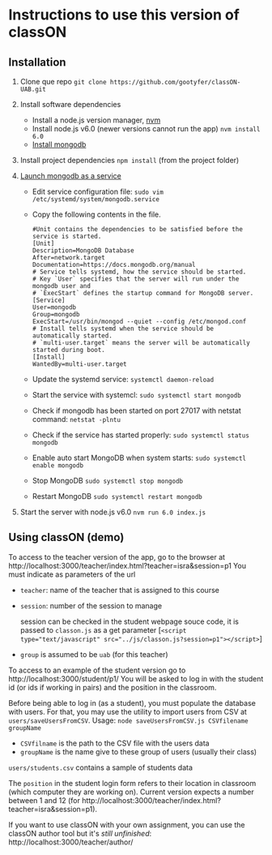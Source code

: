 Instructions to use this version of classON
===========================================

## Installation

1. Clone que repo
`git clone https://github.com/gootyfer/classON-UAB.git`

2. Install software dependencies
    - Install a node.js version manager, [nvm](https://github.com/creationix/nvm#installation)
    - Install node.js v6.0 (newer versions cannot run the app) `nvm install 6.0`
    - [Install mongodb](https://docs.mongodb.com/manual/installation/)

3. Install project dependencies
`npm install` (from the project folder)

4. [Launch mongodb as a service](https://hevodata.com/blog/install-mongodb-on-ubuntu/)

    - Edit service configuration file: `sudo vim /etc/systemd/system/mongodb.service` 

    - Copy the following contents in the file.
        ```
        #Unit contains the dependencies to be satisfied before the service is started.
        [Unit]
        Description=MongoDB Database
        After=network.target
        Documentation=https://docs.mongodb.org/manual
        # Service tells systemd, how the service should be started.
        # Key `User` specifies that the server will run under the mongodb user and
        # `ExecStart` defines the startup command for MongoDB server.
        [Service]
        User=mongodb
        Group=mongodb
        ExecStart=/usr/bin/mongod --quiet --config /etc/mongod.conf
        # Install tells systemd when the service should be automatically started.
        # `multi-user.target` means the server will be automatically started during boot.
        [Install]
        WantedBy=multi-user.target
        ```

    - Update the systemd service: `systemctl daemon-reload`
    - Start the service with systemcl: `sudo systemctl start mongodb`

    - Check if mongodb has been started on port 27017 with netstat command: `netstat -plntu `
    - Check if the service has started properly: `sudo systemctl status mongodb `
    - Enable auto start MongoDB when system starts: `sudo systemctl enable mongodb `
    - Stop MongoDB `sudo systemctl stop mongodb `
    - Restart MongoDB `sudo systemctl restart mongodb `

5. Start the server with node.js v6.0
`nvm run 6.0 index.js`

## Using classON (demo)

To access to the teacher version of the app, go to the browser at
http://localhost:3000/teacher/index.html?teacher=isra&session=p1
You must indicate as parameters of the url
- `teacher`: name of the teacher that is assigned to this course
- `session`: number of the session to manage 

  session can be checked in the student webpage souce code, it is passed to `classon.js` as a get parameter [`<script type="text/javascript" src="../js/classon.js?session=p1"></script>`] 
- `group` is assumed to be `uab` (for this teacher)

To access to an example of the student version go to
http://localhost:3000/student/p1/
You will be asked to log in with the student id (or ids if working in pairs) and the position in the classroom.

Before being able to log in (as a student), you must populate the database with users. For that, you may use the utility to import users from CSV at `users/saveUsersFromCSV`.
Usage: `node saveUsersFromCSV.js CSVfilename groupName`
- `CSVfilname` is the path to the CSV file with the users data
- `groupName` is the name give to these group of users (usually their class)

`users/students.csv` contains a sample of students data

The `position` in the student login form refers to their location in classroom (which computer they are working on). 
Current version expects a number between 1 and 12 (for http://localhost:3000/teacher/index.html?teacher=isra&session=p1). 

If you want to use classON with your own assignment, you can use the classON author tool but it's *still unfinished*:
http://localhost:3000/teacher/author/
